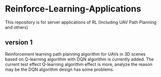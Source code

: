 # Reinforce-Learning-Applications
This repository is for server applications of RL (Including UAV Path Planning and others)


## version 1
Reinforcement learning path planning algorithm for UAVs in 3D scenes based on Q-learning algorithm with DQN algorithm is currently added.
The current test effect Q-learning algorithm effect is more, analyze the reason may be the DQN algorithm design has some problems.
